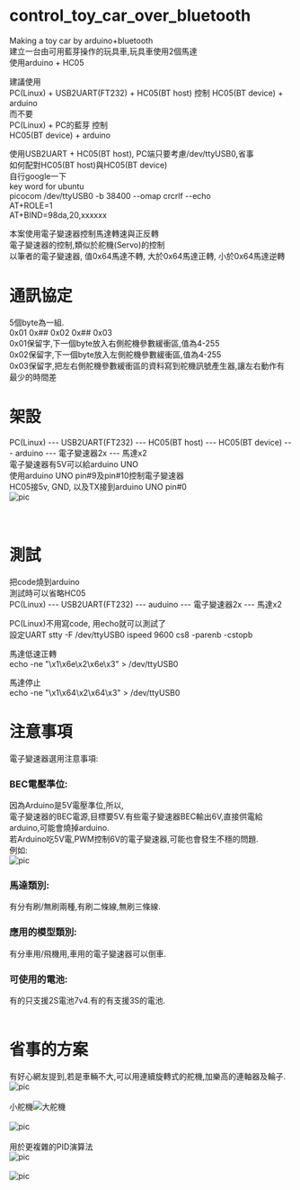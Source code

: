 # control_toy_car_over_bluetooth
Making a toy car by arduino+bluetooth  
建立一台由可用藍芽操作的玩具車,玩具車使用2個馬達  
使用arduino + HC05

建議使用  
PC(Linux) + USB2UART(FT232) + HC05(BT host) 控制 
HC05(BT device) + arduino  
而不要  
PC(Linux) + PC的藍芽 控制  
HC05(BT device) + arduino  

使用USB2UART + HC05(BT host), PC端只要考慮/dev/ttyUSB0,省事  
如何配對HC05(BT host)與HC05(BT device)  
自行google一下  
key word for ubuntu  
picocom /dev/ttyUSB0 -b 38400 --omap crcrlf --echo  
AT+ROLE=1  
AT+BIND=98da,20,xxxxxx  

本案使用電子變速器控制馬達轉速與正反轉    
電子變速器的控制,類似於舵機(Servo)的控制  
以筆者的電子變速器, 值0x64馬達不轉, 大於0x64馬達正轉, 小於0x64馬達逆轉  

# 通訊協定
5個byte為一組.  
0x01 0x## 0x02 0x## 0x03  
0x01保留字,下一個byte放入右側舵機參數緩衝區,值為4-255  
0x02保留字,下一個byte放入左側舵機參數緩衝區,值為4-255  
0x03保留字,把左右側舵機參數緩衝區的資料寫到舵機訊號產生器,讓左右動作有最少的時間差

# 架設
PC(Linux) --- USB2UART(FT232) --- HC05(BT host) --- HC05(BT device) --- arduino  --- 電子變速器2x --- 馬達x2  
電子變速器有5V可以給arduino UNO  
使用arduino UNO pin#9及pin#10控制電子變速器  
HC05接5v, GND, 以及TX接到arduino UNO pin#0  
![pic](pic/pic1.jpg)<br>
<br>
<br>
# 測試  
把code燒到arduino  
測試時可以省略HC05  
PC(Linux) --- USB2UART(FT232) --- auduino --- 電子變速器2x --- 馬達x2  

PC(Linux)不用寫code, 用echo就可以測試了  
設定UART
stty -F /dev/ttyUSB0 ispeed 9600 cs8 -parenb -cstopb  

馬達低速正轉  
echo -ne "\x1\x6e\x2\x6e\x3" > /dev/ttyUSB0  

馬達停止  
echo -ne "\x1\x64\x2\x64\x3" > /dev/ttyUSB0  
# 注意事項
電子變速器選用注意事項:  
### BEC電壓準位:  
因為Arduino是5V電壓準位,所以,  
電子變速器的BEC電源,目標要5V.有些電子變速器BEC輸出6V,直接供電給arduino,可能會燒掉arduino.  
若Arduino吃5V電,PWM控制6V的電子變速器,可能也會發生不穩的問題.  
例如:  
![pic](pic/sample.png)<br>
### 馬達類別: 
有分有刷/無刷兩種,有刷二條線,無刷三條線.  
### 應用的模型類別: 
有分車用/飛機用,車用的電子變速器可以倒車.  
### 可使用的電池: 
有的只支援2S電池7v4.有的有支援3S的電池.  
<br>
# 省事的方案
有好心網友提到,若是車輛不大,可以用連續旋轉式的舵機,加樂高的連軸器及輪子.<br>
![pic](pic/lego_wheel.jpg)<br>
<br>
小舵機![大舵機](pic/sg90.jpg)<br>
<br>
![pic](pic/mg995.jpg)<br>
<br>
用於更複雜的PID演算法
<br>
![pic](pic/tt.jpg)<br>
<br>
![pic](pic/n20.jpg)<br>


